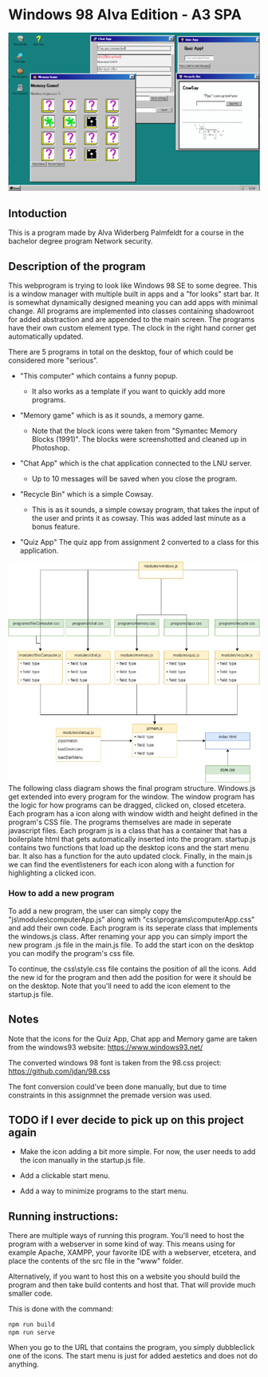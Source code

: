 # Windows 98 Alva Edition - A3 SPA

![Final build](final-build.png)

## Intoduction
This is a program made by Alva Widerberg Palmfeldt for a course in the bachelor degree program Network security.

## Description of the program
This webprogram is trying to look like Windows 98 SE to some degree. This is a window manager with multiple built in apps and a "for looks" start bar. It is somewhat dynamically designed meaning you can add apps with minimal change. All programs are implemented into classes containing shadowroot for added abstraction and are appended to the main screen. The programs have their own custom element type. The clock in the right hand corner get automatically updated.

There are 5 programs in total on the desktop, four of which could be considered more "serious". 

* "This computer" which contains a funny popup.
    * It also works as a template if you want to quickly add more programs.
* "Memory game" which is as it sounds, a memory game. 
    * Note that the block icons were taken from "Symantec Memory Blocks (1991)". The blocks were screenshotted and cleaned up in Photoshop.
* "Chat App" which is the chat application connected to the LNU server.
    * Up to 10 messages will be saved when you close the program.
* "Recycle Bin" which is a simple Cowsay.
    * This is as it sounds, a simple cowsay program, that takes the input of the user and prints it as cowsay. This was added last minute as a bonus feature.

* "Quiz App" The quiz app from assignment 2 converted to a class for this application.

![Class diagram](class-diagram.png)
The following class diagram shows the final program structure. Windows.js get extended into every program for the window. The window program has the logic for how programs can be dragged, clicked on, closed etcetera. Each program has a icon along with window width and height defined in the program's CSS file. The programs themselves are made in seperate javascript files. Each program js is a class that has a container that has a boilerplate html that gets automatically inserted into the program. startup.js contains two functions that load up the desktop icons and the start menu bar. It also has a function for the auto updated clock. Finally, in the main.js we can find the eventlisteners for each icon along with a function for highlighting a clicked icon.

### How to add a new program
To add a new program, the user can simply copy the "js\modules\computerApp.js" along with "css\programs\computerApp.css" and add their own code. Each program is its seperate class that implements the windows.js class. After renaming your app you can simply import the new program .js file in the main.js file. To add the start icon on the desktop you can modify the program's css file. 

To continue, the css\style.css file contains the position of all the icons. Add the new id for the program and then add the position for were it should be on the desktop. Note that you'll need to add the icon element to the startup.js file.

## Notes
Note that the icons for the Quiz App, Chat app and Memory game are taken from the windows93 website: https://www.windows93.net/

The converted windows 98 font is taken from the 98.css project: https://github.com/jdan/98.css

The font conversion could've been done manually, but due to time constraints in this assignmnet the premade version was used.


## TODO if I ever decide to pick up on this project again
* Make the icon adding a bit more simple. For now, the user needs to add the icon manually in the startup.js file.

* Add a clickable start menu.

* Add a way to minimize programs to the start menu.



## Running instructions:
There are multiple ways of running this program. 
You'll need to host the program with a webserver in some kind of way. This means using for example Apache, XAMPP, your favorite IDE with a webserver, etcetera, and place the contents of the src file in the "www" folder. 

Alternatively, if you want to host this on a website you should build the program and then take build contents and host that. That will provide much smaller code.

This is done with the command:
```console
npm run build
npm run serve
``` 

When you go to the URL that contains the program, you simply dubbleclick one of the icons. The start menu is just for added aestetics and does not do anything.